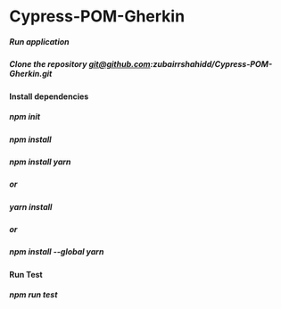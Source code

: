 # Cypress-POM-Gherkin


##### Run application

##### Clone the repository git@github.com:zubairrshahidd/Cypress-POM-Gherkin.git

#### Install dependencies
##### npm init
##### npm install
##### npm install yarn
##### or
##### yarn install
##### or
##### npm install --global yarn  

#### Run Test
##### npm run test
